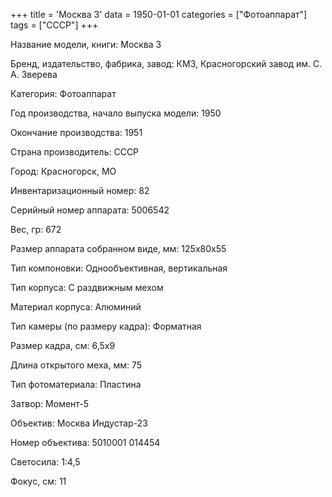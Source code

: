 +++
title = 'Москва 3'
data = 1950-01-01
categories = ["Фотоаппарат"]
tags = ["СССР"]
+++

Название модели, книги: Москва 3

Бренд, издательство, фабрика, завод: КМЗ, Красногорский завод им. С. А. Зверева

Категория: Фотоаппарат

Год производства, начало выпуска модели: 1950

Окончание производства: 1951

Страна производитель: СССР

Город: Красногорск, МО

Инвентаризационный номер: 82

Серийный номер аппарата: 5006542

Вес, гр: 672

Размер аппарата  собранном виде, мм: 125x80x55

Тип компоновки: Однообъективная, вертикальная

Тип корпуса: С раздвижным мехом

Материал корпуса: Алюминий

Тип камеры (по размеру кадра): Форматная

Размер кадра, см: 6,5х9

Длина открытого меха, мм: 75

Тип фотоматериала: Пластина

Затвор: Момент-5

Объектив: Москва
Индустар-23

Номер объектива: 5010001
014454

Светосила: 1:4,5

Фокус, см: 11

